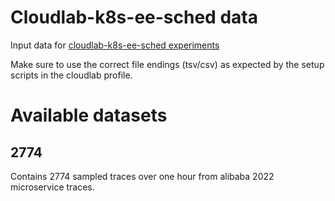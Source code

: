 # Cloudlab-k8s-ee-sched data

Input data for [cloudlab-k8s-ee-sched experiments](https://github.com/H3rby7/cloudlab-k8s-ee-sched)

Make sure to use the correct file endings (tsv/csv) as expected by the setup scripts in the cloudlab profile.

# Available datasets

## 2774

Contains 2774 sampled traces over one hour from alibaba 2022 microservice traces.
